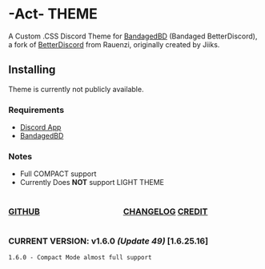 # -Act- THEME

A Custom .CSS Discord Theme for [BandagedBD](https://rauenzi.github.io/BetterDiscordApp/) (Bandaged BetterDiscord), a fork of [BetterDiscord](https://github.com/Jiiks/BetterDiscordApp) from Rauenzi, originally created by Jiiks. 

## Installing
Theme is currently not publicly available.

### Requirements
* [Discord App](https://discordapp.com/download/)
* [BandagedBD](https://rauenzi.github.io/BetterDiscordApp/)

### Notes
* Full COMPACT support
* Currently Does __NOT__ support LIGHT THEME

#
### [GITHUB](https://github.com/Actarr/Act/) &nbsp;  &nbsp;  &nbsp;  &nbsp;  &nbsp;  &nbsp;  &nbsp;  &nbsp;  &nbsp;  &nbsp;  &nbsp;  &nbsp;  &nbsp;  &nbsp;  &nbsp;  &nbsp;  &nbsp;  &nbsp;  &nbsp;  &nbsp;  &nbsp; [CHANGELOG](https://actarr.github.io/Act/text/changelog.txt) [CREDIT](https://actarr.github.io/Act/text/credit.txt)

#
### CURRENT VERSION: v1.6.0 *(Update 49)* [1.6.25.16]
```
1.6.0 - Compact Mode almost full support
```
